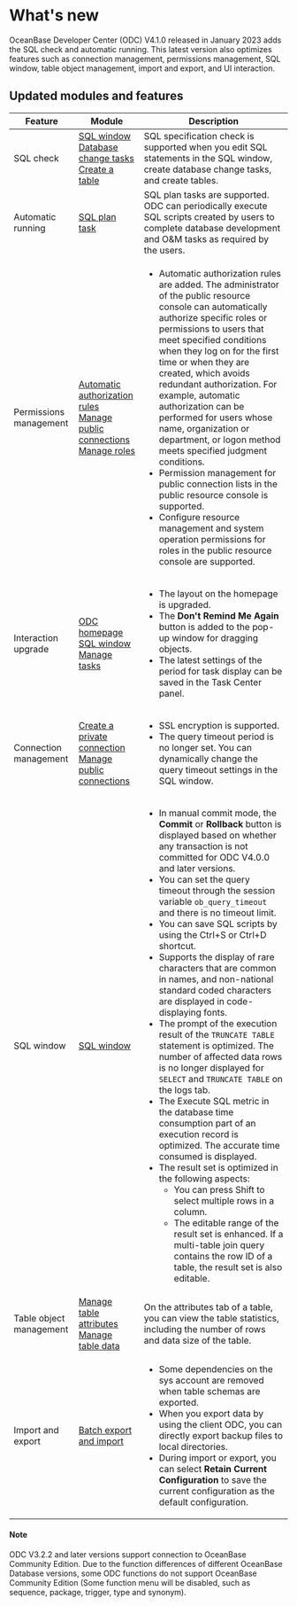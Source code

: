 # What's new

OceanBase Developer Center (ODC) V4.1.0 released in January 2023 adds the SQL check and automatic running. This latest version also optimizes features such as connection management, permissions management, SQL window, table object management, import and export, and UI interaction.

## Updated modules and features


| Feature | Module | Description |
|--------|------------------------------------------------------------------------------------------------------------------------------------------------------------------------------------------------------------------|------------------------------------------------------------------------------------------------------------------------------------------------------------------------------------------------------------------------------------------------------------------------------------------------------------------------------------------------------------------------------------------------------------------------------------------------------------------------------------------------------------------------------------------------------------------------------------------------------------------------------------------------------------------------------------------------------------------------------------------------------------------------------------------------------------------------------|
| SQL check | [SQL window](../6.web-odc-user-guide/5.web-odc-use-workspace/2.web-odc-sql-window.md)<br> [Database change tasks](../6.web-odc-user-guide/9.web-odc-task-management/5.web-odc-database-change-task.md)<br> [Create a table](../6.web-odc-user-guide/11.web-odc-database-objects/1.web-odc-table-objects/2.web-odc-create-a-table.md) | SQL specification check is supported when you edit SQL statements in the SQL window, create database change tasks, and create tables.  |
| Automatic running | [SQL plan task](../6.web-odc-user-guide/9.web-odc-task-management/9.web-odc-sql-plan-task.md) | SQL plan tasks are supported. ODC can periodically execute SQL scripts created by users to complete database development and O&M tasks as required by the users. |
| Permissions management | [Automatic authorization rules](../6.web-odc-user-guide/4.web-odc-public-resource-management/3.web-odc-public-resource-permission/5.web-odc-manage-automatic-authorization-rules.md) <br> [Manage public connections](../6.web-odc-user-guide/4.web-odc-public-resource-management/3.web-odc-public-resource-permission/1.web-odc-manage-public-connection.md)<br> [Manage roles](../6.web-odc-user-guide/4.web-odc-public-resource-management/3.web-odc-public-resource-permission/3.web-odc-manage-roles.md)  | <ul><li> Automatic authorization rules are added. The administrator of the public resource console can automatically authorize specific roles or permissions to users that meet specified conditions when they log on for the first time or when they are created, which avoids redundant authorization. For example, automatic authorization can be performed for users whose name, organization or department, or logon method meets specified judgment conditions. </li><li> Permission management for public connection lists in the public resource console is supported. </li><li> Configure resource management and system operation permissions for roles in the public resource console are supported.</li></ul>|
| Interaction upgrade | [ODC homepage](../6.web-odc-user-guide/2.web-odc-homepage.md)<br> [SQL window](../6.web-odc-user-guide/5.web-odc-use-workspace/2.web-odc-sql-window.md)<br> [Manage tasks](../6.web-odc-user-guide/9.web-odc-task-management/1.web-odc-task-management-overview.md) | <ul><li> The layout on the homepage is upgraded.   </li><li> The **Don't Remind Me Again** button is added to the pop-up window for dragging objects.  </li><li> The latest settings of the period for task display can be saved in the Task Center panel.  </li></ul> |
| Connection management | [Create a private connection](../6.web-odc-user-guide/3.web-odc-connect-database/1.web-odc-create-private-connection.md)<br> [Manage public connections](../6.web-odc-user-guide/4.web-odc-public-resource-management/3.web-odc-public-resource-permission/1.web-odc-manage-public-connection.md) | <ul><li> SSL encryption is supported.    </li><li> The query timeout period is no longer set. You can dynamically change the query timeout settings in the SQL window. </li></ul> |
| SQL window | [SQL window](../6.web-odc-user-guide/5.web-odc-use-workspace/2.web-odc-sql-window.md) | <ul><li> In manual commit mode, the **Commit** or **Rollback** button is displayed based on whether any transaction is not committed for ODC V4.0.0 and later versions.   </li><li> You can set the query timeout through the session variable `ob_query_timeout` and there is no timeout limit.   </li><li> You can save SQL scripts by using the Ctrl+S or Ctrl+D shortcut.  </li><li>Supports the display of rare characters that are common in names, and non-national standard coded characters are displayed in code-displaying fonts.</li><li> The prompt of the execution result of the `TRUNCATE TABLE` statement is optimized. The number of affected data rows is no longer displayed for `SELECT` and `TRUNCATE TABLE` on the logs tab.   </li><li> The Execute SQL metric in the database time consumption part of an execution record is optimized. The accurate time consumed is displayed.    </li><li> The result set is optimized in the following aspects: <ul><li> You can press Shift to select multiple rows in a column.  </li><li> The editable range of the result set is enhanced. If a multi-table join query contains the row ID of a table, the result set is also editable. </li></ul></li></ul> |
| Table object management | [Manage table attributes](../6.web-odc-user-guide/11.web-odc-database-objects/1.web-odc-table-objects/4.web-odc-manage-table-attributes.md)<br> [Manage table data](../6.web-odc-user-guide/11.web-odc-database-objects/1.web-odc-table-objects/5.web-odc-manage-table-data.md) | On the attributes tab of a table, you can view the table statistics, including the number of rows and data size of the table. |
| Import and export | [Batch export and import](../6.web-odc-user-guide/6.web-odc-use-tools/1.web-odc-data-export-and-import/3.web-odc-batch-export-and-import.md) | <ul><li> Some dependencies on the sys account are removed when table schemas are exported. </li><li> When you export data by using the client ODC, you can directly export backup files to local directories.   </li><li> During import or export, you can select **Retain Current Configuration** to save the current configuration as the default configuration. </li></ul> |


<main id="notice" type='notice'>
   <h4>Note</h4>
   <p>ODC V3.2.2 and later versions support connection to OceanBase Community Edition. Due to the function differences of different OceanBase Database versions, some ODC functions do not support OceanBase Community Edition (Some function menu will be disabled, such as sequence, package, trigger, type and synonym).</p>
</main> 